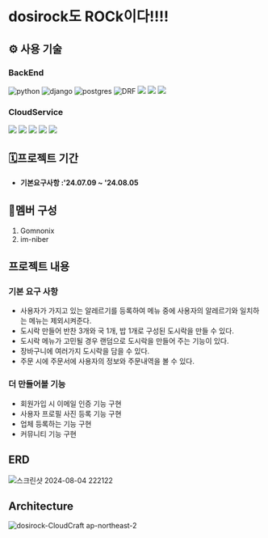 # dosirock도 ROCk이다!!!!

## ⚙️ 사용 기술

### BackEnd

![python](https://img.shields.io/badge/Python-3776AB?style=for-the-badge&logo=python&logoColor=white)
![django](https://img.shields.io/badge/Django-092E20?style=for-the-badge&logo=django&logoColor=white)
![postgres](https://img.shields.io/badge/PostgreSQL-316192?style=for-the-badge&logo=postgresql&logoColor=white)
![DRF](https://camo.githubusercontent.com/49d50160feccbab47d854fc12e5718a3c9860cc8f6087e2744cebeca4fdac08b/68747470733a2f2f696d672e736869656c64732e696f2f62616467652f446a616e676f253230526573742532304672616d65776f726b2d3039324532303f7374796c653d666f722d7468652d6261646765266c6f676f3d646a616e676f266c6f676f436f6c6f723d7768697465)
<img src="https://img.shields.io/badge/github-181717?style=for-the-badge&logo=github&logoColor=white">
<img src="https://img.shields.io/badge/git-F05032?style=for-the-badge&logo=git&logoColor=white">
<img src="https://img.shields.io/badge/aws-232F3E?style=for-the-badge&logo=Amazon Web Services&logoColor=white"/>

### CloudService

![](https://camo.githubusercontent.com/bcb6b15a5d4b377f49756d8f7787e46ce0da1c24e642e241b43832871ccbb5a4/68747470733a2f2f696d672e736869656c64732e696f2f62616467652f4157532532304543322d4646393930303f7374796c653d666f722d7468652d6261646765266c6f676f3d616d617a6f6e2d656332266c6f676f436f6c6f723d7768697465)
![](https://camo.githubusercontent.com/8397a6703be794516df960a74e4b8d25d2b15e72ec5a774fdf2d4dc2c547ce1f/68747470733a2f2f696d672e736869656c64732e696f2f62616467652f4157532532305244532d3532374646463f7374796c653d666f722d7468652d6261646765266c6f676f3d616d617a6f6e2d726473266c6f676f436f6c6f723d7768697465)
![](https://camo.githubusercontent.com/3df583ee31bcdfde902cbaabce1156ce6e57533108e8adac34a152a139decbd1/68747470733a2f2f696d672e736869656c64732e696f2f62616467652f415753253230436c6f756446726f6e742d3233324633453f7374796c653d666f722d7468652d6261646765266c6f676f3d616d617a6f6e2d617773266c6f676f436f6c6f723d7768697465)
![](https://camo.githubusercontent.com/5ccf90fb9d02713806d7a829dfc60c3e2309e0a260b136205ed19dfd769a3963/68747470733a2f2f696d672e736869656c64732e696f2f62616467652f41575325323053332d3536394133313f7374796c653d666f722d7468652d6261646765266c6f676f3d616d617a6f6e2d7333266c6f676f436f6c6f723d7768697465)
<img src="https://img.shields.io/badge/aws route 53-8C4FFF?style=for-the-badge&logo=Amazon Route 53&logoColor=white"/>



## 🗓프로젝트 기간
-  **기본요구사항 :'24.07.09 ~ '24.08.05**

## 👤멤버 구성
1. Gomnonix
2. im-niber


## 프로젝트 내용

### 기본 요구 사항
- 사용자가 가지고 있는 알레르기를 등록하여 메뉴 중에 사용자의 알레르기와 일치하는 메뉴는 제외시켜준다.
- 도시락 만들어 반찬 3개와 국 1개, 밥 1개로 구성된 도시락을 만들 수 있다.
- 도시락 메뉴가 고민될 경우 랜덤으로 도시락을 만들어 주는 기능이 있다.
- 장바구니에 여러가지 도시락을 담을 수 있다.
- 주문 시에 주문서에 사용자의 정보와 주문내역을 볼 수 있다.


### 더 만들어볼 기능
- 회원가입 시 이메일 인증 기능 구현
- 사용자 프로필 사진 등록 기능 구현
- 업체 등록하는 기능 구현
- 커뮤니티 기능 구현

## ERD
![스크린샷 2024-08-04 222122](https://github.com/user-attachments/assets/d5f07fb9-fb94-4bc5-a769-ba9736343038)

## Architecture
![dosirock-CloudCraft ap-northeast-2](https://github.com/user-attachments/assets/8eb5bc12-e6c3-4566-a8b9-563873b02cde)





